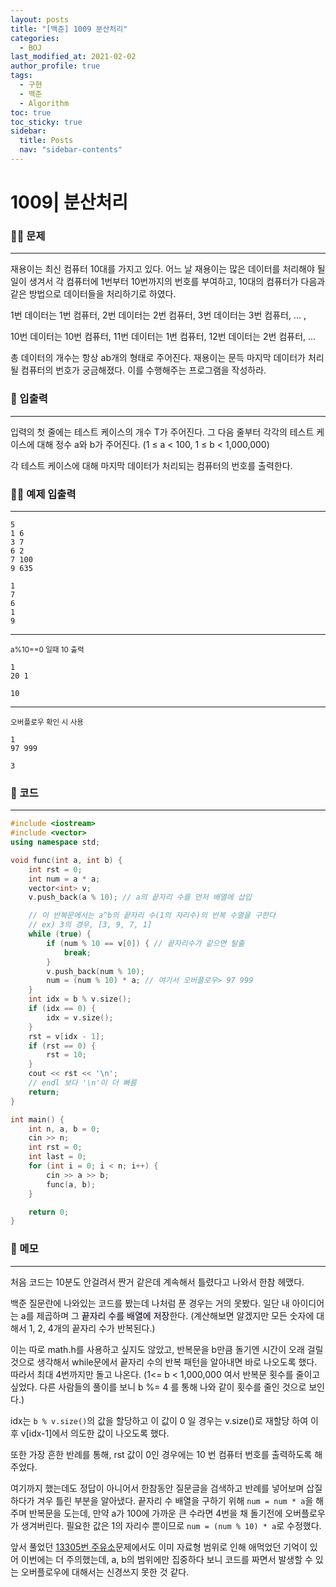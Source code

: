 ```yaml
---
layout: posts
title: "[백준] 1009 분산처리"
categories:
  - BOJ
last_modified_at: 2021-02-02
author_profile: true
tags:
  - 구현
  - 백준
  - Algorithm
toc: true
toc_sticky: true
sidebar:
  title: Posts
  nav: "sidebar-contents"
---
```


# 1009| 분산처리


### 🙋‍♀️ 문제

-----

재용이는 최신 컴퓨터 10대를 가지고 있다. 어느 날 재용이는 많은 데이터를 처리해야 될 일이 생겨서 각 컴퓨터에 1번부터 10번까지의 번호를 부여하고, 10대의 컴퓨터가 다음과 같은 방법으로 데이터들을 처리하기로 하였다.

1번 데이터는 1번 컴퓨터, 2번 데이터는 2번 컴퓨터, 3번 데이터는 3번 컴퓨터, ... ,

10번 데이터는 10번 컴퓨터, 11번 데이터는 1번 컴퓨터, 12번 데이터는 2번 컴퓨터, ...

총 데이터의 개수는 항상 ab개의 형태로 주어진다. 재용이는 문득 마지막 데이터가 처리될 컴퓨터의 번호가 궁금해졌다. 이를 수행해주는 프로그램을 작성하라.

### 🙌 입출력

-----

입력의 첫 줄에는 테스트 케이스의 개수 T가 주어진다. 그 다음 줄부터 각각의 테스트 케이스에 대해 정수 a와 b가 주어진다. (1 ≤ a < 100, 1 ≤ b < 1,000,000)

각 테스트 케이스에 대해 마지막 데이터가 처리되는 컴퓨터의 번호를 출력한다.

### 🙋‍♂️ 예제 입출력

-----

```
5
1 6
3 7
6 2
7 100
9 635
```

```
1
7
6
1
9
```
------
<small>a%10==0 일때 10 출력</small>
```
1
20 1
```

```
10
```
------
<small>오버플로우 확인 시 사용</small>
```
1
97 999
```
```
3
```

### 🚀 코드

-----

```c++
#include <iostream>
#include <vector>
using namespace std;

void func(int a, int b) {
	int rst = 0;
	int num = a * a;
	vector<int> v;
	v.push_back(a % 10); // a의 끝자리 수를 먼저 배열에 삽입

	// 이 반복문에서는 a^b의 끝자리 수(1의 자리수)의 반복 수열을 구한다
	// ex) 3의 경우, [3, 9, 7, 1]
	while (true) {
		if (num % 10 == v[0]) { // 끝자리수가 같으면 탈출
			break;
		}
		v.push_back(num % 10);
		num = (num % 10) * a; // 여기서 오버플로우> 97 999
	}
	int idx = b % v.size();
	if (idx == 0) {
		idx = v.size();
	}
	rst = v[idx - 1];
	if (rst == 0) {
		rst = 10;
	}
	cout << rst << '\n';
	// endl 보다 '\n'이 더 빠름
	return;
}

int main() {
	int n, a, b = 0;
	cin >> n;
	int rst = 0;
	int last = 0;
	for (int i = 0; i < n; i++) {
		cin >> a >> b;
		func(a, b);
	}

	return 0;
}
```

### 🌠 메모

-----

처음 코드는 10분도 안걸려서 짠거 같은데 계속해서 틀렸다고 나와서 한참 헤맸다.

백준 질문란에 나와있는 코드를 봤는데 나처럼 푼 경우는 거의 못봤다. 일단 내 아이디어는 a를 제곱하며 그 <mark style='background-color: #f5f0ff'>끝자리 수를 배열에 저장</mark>한다. (계산해보면 알겠지만 모든 숫자에 대해서 1, 2, 4개의 끝자리 수가 반복된다.)

이는 따로 math.h를 사용하고 싶지도 않았고, 반복문을 b만큼 돌기엔 시간이 오래 걸릴것으로 생각해서 while문에서 끝자리 수의 반복 패턴을 알아내면 바로 나오도록 했다. 따라서 최대 4번까지만 돌고 나온다. (1<= b < 1,000,000 여서 반복문 횟수를 줄이고 싶었다. 다른 사람들의 풀이를 보니 b %= 4 를 통해 나와 같이 횟수를 줄인 것으로 보인다.)

idx는 ```b % v.size()```의 값을 할당하고 이 값이 0 일 경우는 v.size()로 재할당 하여 이후 v[idx-1]에서 의도한 값이 나오도록 했다.

또한 가장 흔한 반례를 통해, rst 값이 0인 경우에는 10 번 컴퓨터 번호를 출력하도록 해주었다.

여기까지 했는데도 정답이 아니어서 한참동안 질문글을 검색하고 반례를 넣어보며 삽질하다가 겨우 틀린 부분을 알아냈다.
끝자리 수 배열을 구하기 위해 ```num = num * a```을 해주며 반복문을 도는데, 만약 a가 100에 가까운 큰 수라면 4번을 채 돌기전에 오버플로우가 생겨버린다. 필요한 값은 1의 자리수 뿐이므로 ```num = (num % 10) * a```로 수정했다.


앞서 풀었던 <a href="https://jerimo.github.io/algorithm/boj-13305/">13305번 주유소</a>문제에서도 이미 자료형 범위로 인해 애먹었던 기억이 있어 이번에는 더 주의했는데, a, b의 범위에만 집중하다 보니 코드를 짜면서 발생할 수 있는 오버플로우에 대해서는 신경쓰지 못한 것 같다.
